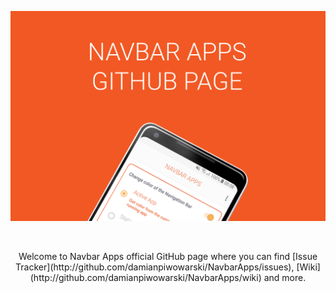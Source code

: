![Navbar Apps](https://github.com/damianpiwowarski/NavbarApps/blob/master/github-image.png?raw=true)

<br/>

<p align="center">Welcome to Navbar Apps official GitHub page where you can find [Issue Tracker](http://github.com/damianpiwowarski/NavbarApps/issues), [Wiki](http://github.com/damianpiwowarski/NavbarApps/wiki) and more.</p>

